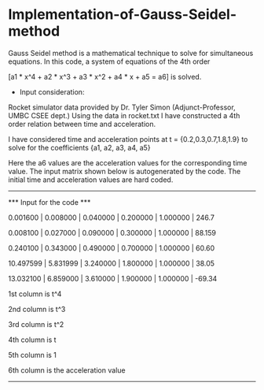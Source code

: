 # Implementation-of-Gauss-Seidel-method

Gauss Seidel method is a mathematical technique to solve for simultaneous equations. 
In this code, a system of equations of the 4th order 

[a1 * x^4 + a2 * x^3 + a3 * x^2 + a4 * x + a5 = a6] is solved. 

* Input consideration:

Rocket simulator data provided by Dr. Tyler Simon (Adjunct-Professor, UMBC CSEE dept.)
Using the data in rocket.txt I have constructed a 4th order relation between time and acceleration.

I have considered time and acceleration points at t = {0.2,0.3,0.7,1.8,1.9} to solve for the coefficients {a1, a2, a3, a4, a5}

Here the a6 values are the acceleration values for the corresponding time value.
The input matrix shown below is autogenerated by the code. The initial time and acceleration values are hard coded.

********************************************************************************
*** Input for the code ***

0.001600 | 0.008000 | 0.040000 | 0.200000 | 1.000000 | 246.7

0.008100 | 0.027000 | 0.090000 | 0.300000 | 1.000000 | 88.159

0.240100 | 0.343000 | 0.490000 | 0.700000 | 1.000000 | 60.60

10.497599 | 5.831999 | 3.240000 | 1.800000 | 1.000000 | 38.05

13.032100 | 6.859000 | 3.610000 | 1.900000 | 1.000000 | -69.34

1st column is t^4

2nd column is t^3

3rd column is t^2

4th column is t

5th column is 1

6th column is the acceleration value

************************************************************************************


